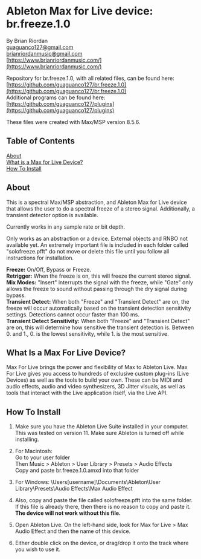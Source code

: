 # Ableton Max for Live device: br.freeze.1.0  
   
By Brian Riordan  
[guaguanco127@gmail.com](mailto:guaguanco127@gmail.com)  
[brianriordanmusic@gmail.com](mailto:brianriordanmusic@gmail.com)  
[https://www.brianriordanmusic.com/](https://www.brianriordanmusic.com/) 
  
Repository for br.freeze.1.0, with all related files, can be found here: [https://github.com/guaguanco127/br.freeze.1.0](https://github.com/guaguanco127/br.freeze.1.0)  
Additional programs can be found here: [https://github.com/guaguanco127/plugins](https://github.com/guaguanco127/plugins)

These files were created with Max/MSP version 8.5.6. 

## Table of Contents 

[About](#About)  
[What is a Max for Live Device?](#M4L)  
[How To Install](#Install)  

## <a name="About"></a>About

This is a spectral Max/MSP abstraction, and Ableton Max for Live device that allows the user to do a spectral freeze of a stereo signal. Additionally, a transient detector option is available. 

Currently works in any sample rate or bit depth.

Only works as an abstraction or a device. External objects and RNBO not available yet. An extremely important file is included in each folder called "solofreeze.pfft" do not move or delete this file until you follow all instructions for installation. 
  
**Freeze:** On/Off, Bypass or Freeze.  
**Retrigger:** When the freeze is on, this will freeze the current stereo signal.  
**Mix Modes:** "Insert" interrupts the signal with the freeze, while "Gate" only allows the freeze to sound without passing through the dry signal during bypass.    
**Transient Detect:** When both "Freeze" and "Transient Detect" are on, the freeze will occur automatically based on the transient detection sensitivity settings. Detections cannot occur faster than 100 ms.   
**Transient Detect Sensitivity:** When both "Freeze" and "Transient Detect" are on, this will determine how sensitive the transient detection is. Between 0. and 1., 0. is the lowest sensitivity, while 1. is the most sensitive. 


## <a name="M4L"></a>What Is a Max For Live Device?

Max For Live brings the power and flexibility of Max to Ableton Live. Max For Live gives you access to hundreds of exclusive custom plug-ins (Live Devices) as well as the tools to build your own. These can be MIDI and audio effects, audio and video synthesizers, 3D Jitter visuals, as well as tools that interact with the Live application itself, via the Live API.

## <a name="Install"></a>How To Install

1. Make sure you have the Ableton Live Suite installed in your computer. This was tested on version 11. Make sure Ableton is turned off while installing. 

2. For Macintosh:  
Go to your user folder  
Then Music > Ableton > User Library > Presets > Audio Effects  
Copy and paste br.freeze.1.0.amxd into that folder

3. For Windows: \Users\[username]\Documents\Ableton\User Library\Presets\Audio Effects\Max Audio Effect  

4. Also, copy and paste the file called solofreeze.pfft into the same folder. If this file is already there, then there is no reason to copy and paste it. **The device will not work without this file.**    
  
5. Open Ableton Live. On the left-hand side, look for Max for Live > Max Audio Effect and then the name of this device.

6. Either double click on the device, or drag/drop it onto the track where you wish to use it.  
    



 





